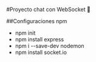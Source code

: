 #Proyecto chat con WebSocket 📨

##Configuraciones npm

* npm init
* npm install express
* npm i --save-dev nodemon
* npm install socket.io
